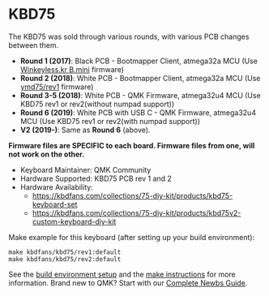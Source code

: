 # KBD75

The KBD75 was sold through various rounds, with various PCB changes between them. 

* **Round 1 (2017)**: Black PCB - Bootmapper Client, atmega32a MCU (Use [Winkeyless.kr B.mini](../../winkeyless/bmini/) firmware)
* **Round 2 (2018)**: White PCB - Bootmapper Client, atmega32a MCU (Use [ymd75/rev1](../../ymd75/rev1/) firmware)
* **Round 3-5 (2018)**: White PCB - QMK Firmware, atmega32u4 MCU (Use KBD75 rev1 or rev2(without numpad support)) 
* **Round 6 (2019)**: White PCB with USB C - QMK Firmware, atmega32u4 MCU (Use KBD75 rev1 or rev2(with numpad support))
* **V2 (2019-)**: Same as **Round 6** (above).

 **Firmware files are SPECIFIC to each board. Firmware files from one, will not work on the other.**

* Keyboard Maintainer: QMK Community  
* Hardware Supported: KBD75 PCB rev 1 and 2  
* Hardware Availability:    
    * https://kbdfans.com/collections/75-diy-kit/products/kbd75-keyboard-set
    * https://kbdfans.com/collections/75-diy-kit/products/kbd75v2-custom-keyboard-diy-kit

Make example for this keyboard (after setting up your build environment):

    make kbdfans/kbd75/rev1:default
    make kbdfans/kbd75/rev2:default

See the [build environment setup](https://docs.qmk.fm/#/getting_started_build_tools) and the [make instructions](https://docs.qmk.fm/#/getting_started_make_guide) for more information. Brand new to QMK? Start with our [Complete Newbs Guide](https://docs.qmk.fm/#/newbs).
